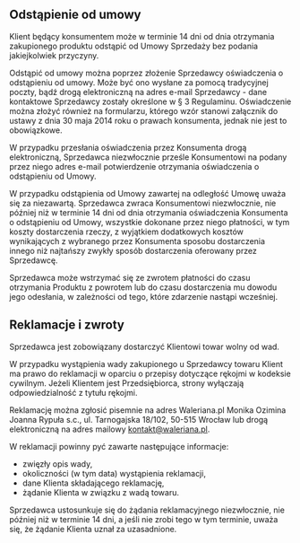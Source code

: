 ## Odstąpienie od umowy

Klient będący konsumentem może w terminie 14 dni od dnia otrzymania zakupionego produktu odstąpić od Umowy Sprzedaży bez podania jakiejkolwiek przyczyny. 

Odstąpić od umowy można poprzez złożenie Sprzedawcy oświadczenia o odstąpieniu od umowy. Może być ono wysłane za pomocą tradycyjnej poczty, bądź drogą elektroniczną na adres e-mail Sprzedawcy - dane kontaktowe Sprzedawcy zostały określone w § 3 Regulaminu. Oświadczenie można złożyć również na formularzu, którego wzór stanowi załącznik do ustawy z dnia 30 maja 2014 roku o prawach konsumenta, jednak nie jest to obowiązkowe.
   
W przypadku przesłania oświadczenia przez Konsumenta drogą elektroniczną, Sprzedawca niezwłocznie prześle Konsumentowi na podany przez niego adres e-mail potwierdzenie otrzymania oświadczenia o odstąpieniu od Umowy.

W przypadku odstąpienia od Umowy zawartej na odległość Umowę uważa się za niezawartą. Sprzedawca zwraca Konsumentowi niezwłocznie, nie później niż w terminie 14 dni od dnia otrzymania oświadczenia Konsumenta o odstąpieniu od Umowy, wszystkie dokonane przez niego płatności, w tym koszty dostarczenia rzeczy, z wyjątkiem dodatkowych kosztów wynikających z wybranego przez Konsumenta sposobu dostarczenia innego niż najtańszy zwykły sposób dostarczenia oferowany przez Sprzedawcę.

Sprzedawca może wstrzymać się ze zwrotem płatności do czasu otrzymania Produktu z powrotem lub do czasu dostarczenia mu dowodu jego odesłania, w zależności od tego, które zdarzenie nastąpi wcześniej.

## Reklamacje i zwroty

Sprzedawca jest zobowiązany dostarczyć Klientowi towar wolny od wad. 

W przypadku wystąpienia wady zakupionego u Sprzedawcy towaru Klient ma prawo do reklamacji w oparciu o przepisy dotyczące rękojmi w kodeksie cywilnym. Jeżeli Klientem jest Przedsiębiorca, strony wyłączają odpowiedzialność z tytułu rękojmi.

Reklamację można zgłosić pisemnie na adres Waleriana.pl Monika Ozimina Joanna Rypuła s.c., ul. Tarnogajska 18/102, 50-515 Wrocław lub drogą elektroniczną na adres mailowy kontakt@waleriana.pl.

W reklamacji powinny pyć zawarte następujące informacje:  
- zwięzły opis wady,  
- okoliczności (w tym data) wystąpienia reklamacji,  
- dane Klienta składającego reklamację,
- żądanie Klienta w związku z wadą towaru.
  
Sprzedawca ustosunkuje się do żądania reklamacyjnego niezwłocznie, nie później niż w terminie 14 dni, a jeśli nie zrobi tego w tym terminie, uważa się, że żądanie Klienta uznał za uzasadnione. 
